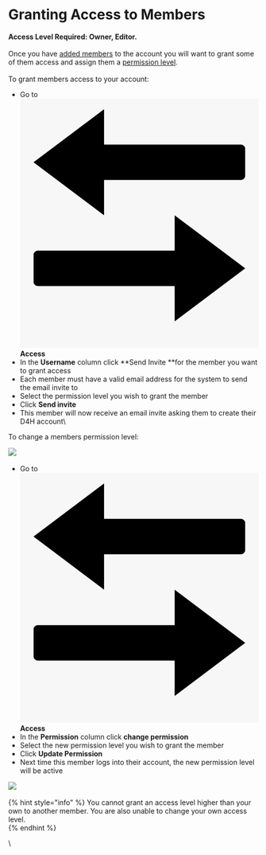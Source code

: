 # Granting Access to Members

**Access Level Required: Owner, Editor.**\
\
Once you have [added members](../../user-access/inviting-new-users.md) to the account you will want to grant some of them access and assign them a [permission level](../../shared-services/access-and-permissions/).\
\
To grant members access to your account:

* Go to ![](../../.gitbook/assets/access.png) **Access**
* In the **Username** column click **Send Invite **for the member you want to grant access
* Each member must have a valid email address for the system to send the email invite to
* Select the permission level you wish to grant the member
* Click **Send invite**
* This member will now receive an email invite asking them to create their D4H account\


To change a members permission level:

![](<../../.gitbook/assets/granting access to members 1.gif>)

* Go to ![](../../.gitbook/assets/access.png) **Access**
* In the **Permission** column click **change permission**
* Select the new permission level you wish to grant the member
* Click **Update Permission**
* Next time this member logs into their account, the new permission level will be active

![](<../../.gitbook/assets/granting access to members 2.gif>)

{% hint style="info" %}
You cannot grant an access level higher than your own to another member. You are also unable to change your own access level.  
{% endhint %}

\
